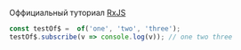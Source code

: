 Оффициальный туториал  [RxJS]([http://reactivex.io/rxjs/manual/tutorial.html](http://reactivex.io/rxjs/manual/tutorial.html))



```ts
const testOf$ =  of('one', 'two', 'three');
testOf$.subscribe(v => console.log(v)); // one two three
```

<!--stackedit_data:
eyJoaXN0b3J5IjpbLTk4MzU4MjIxNiwxMDY4ODY1NDgzLDczMD
k5ODExNl19
-->